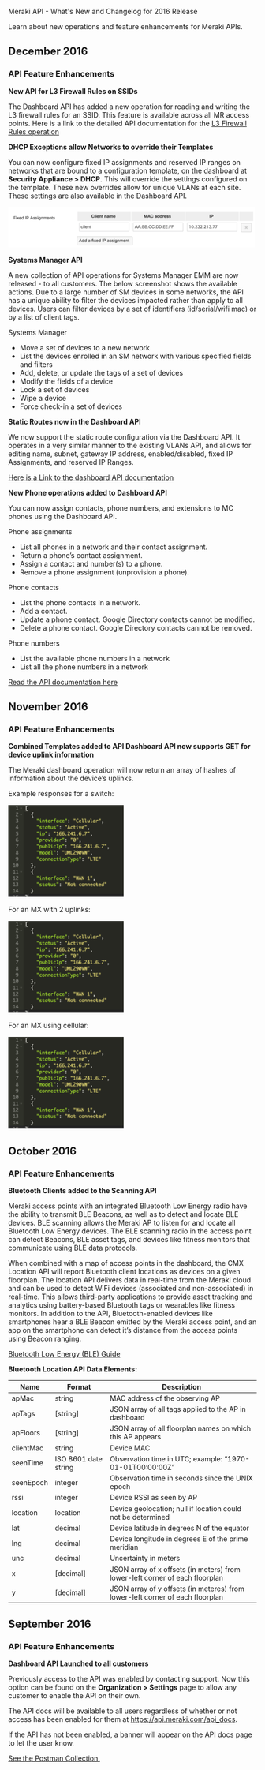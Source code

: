 <seotitle>Meraki API - What's New and Changelog for 2016 Release</seotitle>

<seodescription>Learn about new operations and feature enhancements for Meraki  APIs.</seodescription>


## December 2016
### API Feature Enhancements
**New API for L3 Firewall Rules on SSIDs**

The Dashboard API has added a new operation for reading and writing the L3 firewall rules for an SSID. This feature is available across all MR access points. Here is a link to the detailed API documentation for the [L3 Firewall Rules operation](http://postman.meraki.com)

**DHCP Exceptions allow Networks to override their Templates**

You can now configure fixed IP assignments and reserved IP ranges on networks that are bound to a configuration template, on the dashboard at **Security Appliance > DHCP**. This will override the settings configured on the template. These new overrides allow for unique VLANs at each site. These settings are also available in the Dashboard API.

![](/images/tumblr_inline_okd2oadjQ91qz98bp_500.png)

**Systems Manager API**

A new collection of API operations for Systems Manager EMM are now released - to all customers. The below screenshot shows the available actions. Due to a large number of SM devices in some networks, the API has a unique ability to filter the devices impacted rather than apply to all devices. Users can filter devices by a set of identifiers (id/serial/wifi mac) or by a list of client tags.

Systems Manager

* Move a set of devices to a new network
* List the devices enrolled in an SM network with various specified fields and filters
* Add, delete, or update the tags of a set of devices
* Modify the fields of a device
* Lock a set of devices
* Wipe a device
* Force check-in a set of devices

**Static Routes now in the Dashboard API**

We now support the static route configuration via the Dashboard API. It operates in a very similar manner to the existing VLANs API, and allows for editing name, subnet, gateway IP address, enabled/disabled, fixed IP Assignments, and reserved IP Ranges.

[Here is a Link to the dashboard API documentation](http://postman.meraki.com)

**New Phone operations added to Dashboard API**

You can now assign contacts, phone numbers, and extensions to MC phones using the Dashboard API.

Phone assignments

* List all phones in a network and their contact assignment.
* Return a phone’s contact assignment.
* Assign a contact and number(s) to a phone.
* Remove a phone assignment (unprovision a phone).

Phone contacts

* List the phone contacts in a network.
* Add a contact.
* Update a phone contact. Google Directory contacts cannot be modified.
* Delete a phone contact. Google Directory contacts cannot be removed.

Phone numbers

* List the available phone numbers in a network
* List all the phone numbers in a network

[Read the API documentation here](http://postman.meraki.com)

## November 2016

### API Feature Enhancements

**Combined Templates added to API Dashboard API now supports GET for device uplink information**

The Meraki dashboard operation will now return an array of hashes of information about the device’s uplinks.

Example responses for a switch:

![](/images/tumblr_inline_okd26euycx1qz98bp_250.png)

For an MX with 2 uplinks:

![](/images/tumblr_inline_okd26sYy0O1qz98bp_250.png)

For an MX using cellular:

![](/images/tumblr_inline_okd25xzEME1qz98bp_250.png)

## October 2016

### API Feature Enhancements

**Bluetooth Clients added to the Scanning API**

Meraki access points with an integrated Bluetooth Low Energy radio have the ability to transmit BLE Beacons, as well as to detect and locate BLE devices. BLE scanning allows the Meraki AP to listen for and locate all Bluetooth Low Energy devices. The BLE scanning radio in the access point can detect Beacons, BLE asset tags, and devices like fitness monitors that communicate using BLE data protocols.

When combined with a map of access points in the dashboard, the CMX Location API will report Bluetooth client locations as devices on a given floorplan. The location API delivers data in real-time from the Meraki cloud and can be used to detect WiFi devices (associated and non-associated) in real-time. This allows third-party applications to provide asset tracking and analytics using battery-based Bluetooth tags or wearables like fitness monitors. In addition to the API, Bluetooth-enabled devices like smartphones hear a BLE Beacon emitted by the Meraki access point, and an app on the smartphone can detect it’s distance from the access points using Beacon ranging.


[Bluetooth Low Energy (BLE) Guide](/meraki/guides/ble-scanning-api/#bluetooth-scanning-api)

**Bluetooth Location API Data Elements:**

|Name   |Format    |Description                    |
|-------|----------|-------------------------------|
|apMac  |string |MAC address of the observing AP   |
|apTags |[string]|JSON array of all tags applied to the AP in dashboard|
|apFloors|[string]|JSON array of all floorplan names on which this AP appears|
|clientMac|string|Device MAC|
|seenTime|ISO 8601 date string|Observation time in UTC; example: “1970-01-01T00:00:00Z”|
|seenEpoch|integer|Observation time in seconds since the UNIX epoch|
|rssi|integer|Device RSSI as seen by AP|
|location|location|Device geolocation; null if location could not be determined|
|lat|decimal|Device latitude in degrees N of the equator|
|lng|decimal|Device longitude in degrees E of the prime meridian|
|unc|decimal|Uncertainty in meters|
|x|[decimal]|JSON array of x offsets (in meters) from lower-left corner of each floorplan|
|y|[decimal]|JSON array of y offsets (in meteres) from lower-left corner of each floorplan|

## September 2016

### API Feature Enhancements

**Dashboard API Launched to all customers**

Previously access to the API was enabled by contacting support. Now this option can be found on the **Organization > Settings** page to allow any customer to enable the API on their own.

The API docs will be available to all users regardless of whether or not access has been enabled for them at https://api.meraki.com/api_docs. 

If the API has not been enabled, a banner will appear on the API docs page to let the user know.

[See the Postman Collection.](http://postman.meraki.com)
